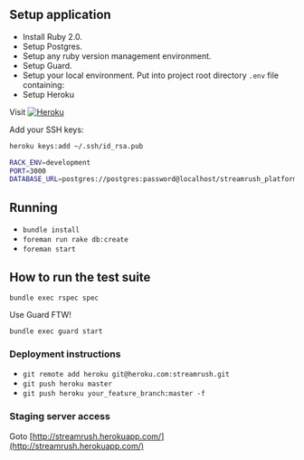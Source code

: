 ## Setup application

- Install Ruby 2.0.
- Setup Postgres.
- Setup any ruby version management environment.
- Setup Guard.
- Setup your local environment. Put into project root directory `.env` file containing:
- Setup Heroku

Visit [![Heroku](https://nav.heroku.com/images/v2/heroku-header-logo.png)](https://toolbelt.heroku.com/)

Add your SSH keys:

```bash
heroku keys:add ~/.ssh/id_rsa.pub
```

```bash
RACK_ENV=development
PORT=3000
DATABASE_URL=postgres://postgres:password@localhost/streamrush_platform_development
```

## Running

- `bundle install`
- `foreman run rake db:create`
- `foreman start`

## How to run the test suite

`bundle exec rspec spec`

Use Guard FTW!

`bundle exec guard start`

### Deployment instructions

- `git remote add heroku git@heroku.com:streamrush.git`
- `git push heroku master`
- `git push heroku your_feature_branch:master -f`

### Staging server access

Goto [http://streamrush.herokuapp.com/](http://streamrush.herokuapp.com/)
